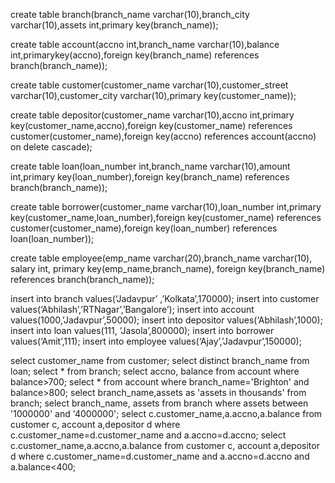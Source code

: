 create table branch(branch_name varchar(10),branch_city varchar(10),assets int,primary key(branch_name));

create table account(accno int,branch_name varchar(10),balance int,primarykey(accno),foreign
key(branch_name) references branch(branch_name));

create table customer(customer_name varchar(10),customer_street varchar(10),customer_city
varchar(10),primary key(customer_name));

create table depositor(customer_name varchar(10),accno int,primary
key(customer_name,accno),foreign key(customer_name) references
customer(customer_name),foreign key(accno) references account(accno) on delete cascade);

create table loan(loan_number int,branch_name varchar(10),amount int,primary
key(loan_number),foreign key(branch_name) references branch(branch_name));

create table borrower(customer_name varchar(10),loan_number int,primary
key(customer_name,loan_number),foreign key(customer_name) references
customer(customer_name),foreign key(loan_number) references loan(loan_number));

create table employee(emp_name varchar(20),branch_name varchar(10), salary int, primary
key(emp_name,branch_name), foreign key(branch_name) references branch(branch_name));

insert into branch values(‘Jadavpur’
,’Kolkata’,170000);
insert into customer values(‘Abhilash’,’RTNagar’,’Bangalore’);
insert into account values(1000,’Jadavpur’,50000);
insert into depositor values(‘Abhilash’,1000);
insert into loan values(111,
’Jasola’,800000);
insert into borrower values(‘Amit’,111);
insert into employee values(‘Ajay’,’Jadavpur’,150000);

select customer_name from customer;
select distinct branch_name from loan;
select * from branch;
select accno, balance from account where balance>700;
select * from account where branch_name='Brighton' and balance>800;
select branch_name,assets as 'assets in thousands' from branch;
select branch_name, assets from branch where assets between '1000000' and '4000000';
select c.customer_name,a.accno,a.balance from customer c, account a,depositor d where
c.customer_name=d.customer_name and a.accno=d.accno;
select c.customer_name,a.accno,a.balance from customer c, account a,depositor d where
c.customer_name=d.customer_name and a.accno=d.accno and a.balance<400;

